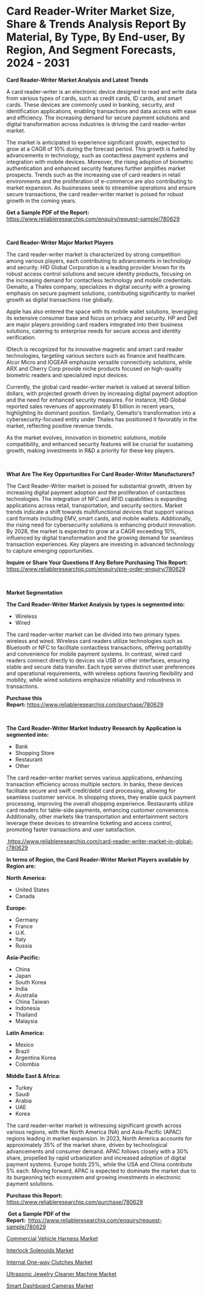 <p><h1>Card Reader-Writer Market Size, Share & Trends Analysis Report By Material, By Type, By End-user, By Region, And Segment Forecasts, 2024 - 2031</h1></p><p><strong>Card Reader-Writer Market Analysis and Latest Trends</strong></p>
<p><p>A card reader-writer is an electronic device designed to read and write data from various types of cards, such as credit cards, ID cards, and smart cards. These devices are commonly used in banking, security, and identification applications, enabling transactions and data access with ease and efficiency. The increasing demand for secure payment solutions and digital transformation across industries is driving the card reader-writer market.</p><p>The market is anticipated to experience significant growth, expected to grow at a CAGR of 10% during the forecast period. This growth is fueled by advancements in technology, such as contactless payment systems and integration with mobile devices. Moreover, the rising adoption of biometric authentication and enhanced security features further amplifies market prospects. Trends such as the increasing use of card readers in retail environments and the proliferation of e-commerce are also contributing to market expansion. As businesses seek to streamline operations and ensure secure transactions, the card reader-writer market is poised for robust growth in the coming years.</p></p>
<p><strong>Get a Sample PDF of the Report:&nbsp;</strong> <a href="https://www.reliableresearchiq.com/enquiry/request-sample/780629?utm_campaign=904&utm_medium=2&utm_source=Github&utm_content=ia&utm_term=15102024&utm_id=card-reader-writer">https://www.reliableresearchiq.com/enquiry/request-sample/780629</a></p>
<p>&nbsp;</p>
<p><strong>Card Reader-Writer Major Market Players</strong></p>
<p><p>The card reader-writer market is characterized by strong competition among various players, each contributing to advancements in technology and security. HID Global Corporation is a leading provider known for its robust access control solutions and secure identity products, focusing on the increasing demand for contactless technology and mobile credentials. Gemalto, a Thales company, specializes in digital security with a growing emphasis on secure payment solutions, contributing significantly to market growth as digital transactions rise globally.</p><p>Apple has also entered the space with its mobile wallet solutions, leveraging its extensive consumer base and focus on privacy and security. HP and Dell are major players providing card readers integrated into their business solutions, catering to enterprise needs for secure access and identity verification. </p><p>IDtech is recognized for its innovative magnetic and smart card reader technologies, targeting various sectors such as finance and healthcare. Alcor Micro and IOGEAR emphasize versatile connectivity solutions, while ARX and Cherry Corp provide niche products focused on high-quality biometric readers and specialized input devices.</p><p>Currently, the global card reader-writer market is valued at several billion dollars, with projected growth driven by increasing digital payment adoption and the need for enhanced security measures. For instance, HID Global reported sales revenues of approximately $1 billion in recent years, highlighting its dominant position. Similarly, Gemalto's transformation into a cybersecurity-focused entity under Thales has positioned it favorably in the market, reflecting positive revenue trends.</p><p>As the market evolves, innovation in biometric solutions, mobile compatibility, and enhanced security features will be crucial for sustaining growth, making investments in R&D a priority for these key players.</p></p>
<p>&nbsp;</p>
<p><strong>What Are The Key Opportunities For Card Reader-Writer Manufacturers?</strong></p>
<p><p>The Card Reader-Writer market is poised for substantial growth, driven by increasing digital payment adoption and the proliferation of contactless technologies. The integration of NFC and RFID capabilities is expanding applications across retail, transportation, and security sectors. Market trends indicate a shift towards multifunctional devices that support various card formats including EMV, smart cards, and mobile wallets. Additionally, the rising need for cybersecurity solutions is enhancing product innovation. By 2028, the market is expected to grow at a CAGR exceeding 10%, influenced by digital transformation and the growing demand for seamless transaction experiences. Key players are investing in advanced technology to capture emerging opportunities.</p></p>
<p><strong>Inquire or Share Your Questions If Any Before Purchasing This Report:</strong> <a href="https://www.reliableresearchiq.com/enquiry/pre-order-enquiry/780629?utm_campaign=904&utm_medium=2&utm_source=Github&utm_content=ia&utm_term=15102024&utm_id=card-reader-writer">https://www.reliableresearchiq.com/enquiry/pre-order-enquiry/780629</a></p>
<p>&nbsp;</p>
<p><strong>Market Segmentation</strong></p>
<p><strong>The Card Reader-Writer Market Analysis by types is segmented into:</strong></p>
<p><ul><li>Wireless</li><li>Wired</li></ul></p>
<p><p>The card reader-writer market can be divided into two primary types: wireless and wired. Wireless card readers utilize technologies such as Bluetooth or NFC to facilitate contactless transactions, offering portability and convenience for mobile payment systems. In contrast, wired card readers connect directly to devices via USB or other interfaces, ensuring stable and secure data transfer. Each type serves distinct user preferences and operational requirements, with wireless options favoring flexibility and mobility, while wired solutions emphasize reliability and robustness in transactions.</p></p>
<p><strong>Purchase this Report:&nbsp;</strong><a href="https://www.reliableresearchiq.com/purchase/780629?utm_campaign=904&utm_medium=2&utm_source=Github&utm_content=ia&utm_term=15102024&utm_id=card-reader-writer">https://www.reliableresearchiq.com/purchase/780629</a></p>
<p>&nbsp;</p>
<p><strong>The Card Reader-Writer Market Industry Research by Application is segmented into:</strong></p>
<p><ul><li>Bank</li><li>Shopping Store</li><li>Restaurant</li><li>Other</li></ul></p>
<p><p>The card reader-writer market serves various applications, enhancing transaction efficiency across multiple sectors. In banks, these devices facilitate secure and swift credit/debit card processing, allowing for seamless customer service. In shopping stores, they enable quick payment processing, improving the overall shopping experience. Restaurants utilize card readers for table-side payments, enhancing customer convenience. Additionally, other markets like transportation and entertainment sectors leverage these devices to streamline ticketing and access control, promoting faster transactions and user satisfaction.</p></p>
<p><a href="https://www.reliableresearchiq.com/card-reader-writer-market-in-global-r780629?utm_campaign=904&utm_medium=2&utm_source=Github&utm_content=ia&utm_term=15102024&utm_id=card-reader-writer">&nbsp;https://www.reliableresearchiq.com/card-reader-writer-market-in-global-r780629</a></p>
<p><strong>In terms of Region, the Card Reader-Writer Market Players available by Region are:</strong></p>
<p>
    <p> <strong> North America: </strong>
        <ul>
            <li>United States</li>
            <li>Canada</li>
        </ul>
        </p> 
    <p> <strong> Europe: </strong>
        <ul>
            <li>Germany</li>
            <li>France</li>
            <li>U.K.</li>
            <li>Italy</li>
            <li>Russia</li>
        </ul>
        </p> 
    <p> <strong> Asia-Pacific: </strong>
        <ul>
            <li>China</li>
            <li>Japan</li>
            <li>South Korea</li>
            <li>India</li>
            <li>Australia</li>
            <li>China Taiwan</li>
            <li>Indonesia</li>
            <li>Thailand</li>
            <li>Malaysia</li>
        </ul>
        </p> 
    <p> <strong> Latin America: </strong>
        <ul>
            <li>Mexico</li>
            <li>Brazil</li>
            <li>Argentina Korea</li>
            <li>Colombia</li>
        </ul>
        </p> 
    <p> <strong> Middle East & Africa: </strong>
        <ul>
            <li>Turkey</li>
            <li>Saudi</li>
            <li>Arabia</li>
            <li>UAE</li>
            <li>Korea</li>
        </ul>
    </p>
    </p>
<p><p>The card reader-writer market is witnessing significant growth across various regions, with the North America (NA) and Asia-Pacific (APAC) regions leading in market expansion. In 2023, North America accounts for approximately 35% of the market share, driven by technological advancements and consumer demand. APAC follows closely with a 30% share, propelled by rapid urbanization and increased adoption of digital payment systems. Europe holds 25%, while the USA and China contribute 5% each. Moving forward, APAC is expected to dominate the market due to its burgeoning tech ecosystem and growing investments in electronic payment solutions.</p></p>
<p><strong>Purchase this Report: </strong><a href="https://www.reliableresearchiq.com/purchase/780629?utm_campaign=904&utm_medium=2&utm_source=Github&utm_content=ia&utm_term=15102024&utm_id=card-reader-writer">https://www.reliableresearchiq.com/purchase/780629</a></p>
<p>&nbsp;<strong>Get a Sample PDF of the Report:&nbsp;&nbsp;</strong><a href="https://www.reliableresearchiq.com/enquiry/request-sample/780629?utm_campaign=904&utm_medium=2&utm_source=Github&utm_content=ia&utm_term=15102024&utm_id=card-reader-writer">https://www.reliableresearchiq.com/enquiry/request-sample/780629</a></p>
<p><strong></strong></p>
<p><p><a href="https://www.linkedin.com/pulse/key-drivers-commercial-vehicle-harness-market-trends-tt39c?utm_campaign=904&utm_medium=2&utm_source=Github&utm_content=ia&utm_term=15102024&utm_id=card-reader-writer">Commercial Vehicle Harness Market</a></p><p><a href="https://github.com/catusaesianou/Market-Research-Report-List-1/blob/main/interlock-solenoids-market.md?utm_campaign=904&utm_medium=2&utm_source=Github&utm_content=ia&utm_term=15102024&utm_id=card-reader-writer">Interlock Solenoids Market</a></p><p><a href="https://github.com/sogusofer/Market-Research-Report-List-1/blob/main/internal-one-way-clutches-market.md?utm_campaign=904&utm_medium=2&utm_source=Github&utm_content=ia&utm_term=15102024&utm_id=card-reader-writer">Internal One-way Clutches Market</a></p><p><a href="https://issuu.com/reportprime-2/docs/ultrasonic-jewelry-cleaner-machine-_6619c4d20d1ee8?utm_campaign=904&utm_medium=2&utm_source=Github&utm_content=ia&utm_term=15102024&utm_id=card-reader-writer">Ultrasonic Jewelry Cleaner Machine Market</a></p><p><a href="https://www.linkedin.com/pulse/insights-smart-dashboard-cameras-market-size-which-expanding-y6ntc?utm_campaign=904&utm_medium=2&utm_source=Github&utm_content=ia&utm_term=15102024&utm_id=card-reader-writer">Smart Dashboard Cameras Market</a></p></p>